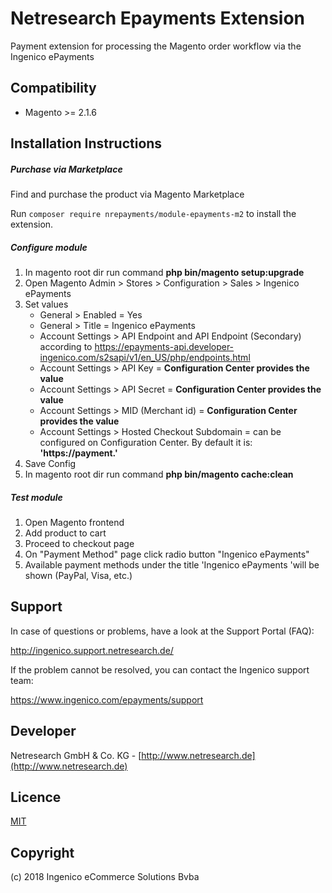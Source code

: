 Netresearch Epayments Extension
=====================
Payment extension for processing the Magento order workflow via the Ingenico ePayments

Compatibility
-------------
- Magento >= 2.1.6

Installation Instructions
-------------------------

##### Purchase via Marketplace

Find and purchase the product via Magento Marketplace

Run `composer require nrepayments/module-epayments-m2` to install the extension.

##### Configure module 
1. In magento root dir run command **php bin/magento setup:upgrade** 
2. Open Magento Admin > Stores > Configuration > Sales > Ingenico ePayments 
3. Set values 
    * General > Enabled = Yes 
    * General > Title = Ingenico ePayments
    * Account Settings > API Endpoint and API Endpoint (Secondary) according to https://epayments-api.developer-ingenico.com/s2sapi/v1/en_US/php/endpoints.html
    * Account Settings > API Key = **Configuration Center provides the value**
    * Account Settings > API Secret = **Configuration Center provides the value**
    * Account Settings > MID (Merchant id) = **Configuration Center provides the value**
    * Account Settings > Hosted Checkout Subdomain = can be configured on Configuration Center. By default it is: **'https://payment.'**
4. Save Config 
5. In magento root dir run command **php bin/magento cache:clean**

##### Test module  

1. Open Magento frontend 
2. Add product to cart  
3. Proceed to checkout page 
4. On "Payment Method" page click radio button "Ingenico ePayments"
5. Available payment methods under the title 'Ingenico ePayments 'will be shown (PayPal, Visa, etc.) 
 
Support
-------
In case of questions or problems, have a look at the Support Portal (FAQ):

http://ingenico.support.netresearch.de/

If the problem cannot be resolved, you can contact the Ingenico support team: 

https://www.ingenico.com/epayments/support


Developer
---------
Netresearch GmbH &amp; Co. KG - 
[http://www.netresearch.de](http://www.netresearch.de)

Licence
-------
[MIT](https://opensource.org/licenses/MIT)

Copyright
---------
(c) 2018 Ingenico eCommerce Solutions Bvba

